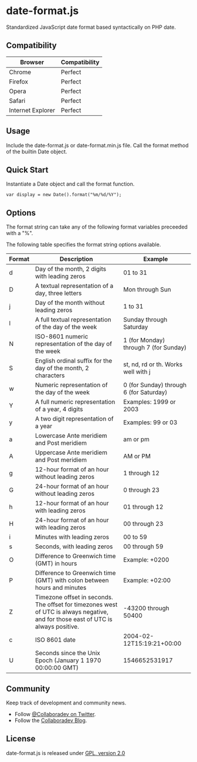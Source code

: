 date-format.js
==============

Standardized JavaScript date format based syntactically on PHP date.

## Compatibility

| Browser | Compatibility |
| ------- | ----- |
| Chrome | Perfect |
| Firefox | Perfect |
| Opera | Perfect |
| Safari | Perfect |
| Internet Explorer | Perfect |


## Usage

Include the date-format.js or date-format.min.js file. Call the format method of the builtin Date object.

## Quick Start

Instantiate a Date object and call the format function.

    var display = new Date().format("%m/%d/%Y");

## Options

The format string can take any of the following format variables preceeded with a "%".

The following table specifies the format string options available.

| Format | Description | Example |
| ---- | ----------- | ------- |
| d | Day of the month, 2 digits with leading zeros | 01 to 31 |
| D | A textual representation of a day, three letters | Mon through Sun |
| j | Day of the month without leading zeros | 1 to 31 |
| l | A full textual representation of the day of the week | Sunday through Saturday |
| N | ISO-8601 numeric representation of the day of the week | 1 (for Monday) through 7 (for Sunday) |
| S | English ordinal suffix for the day of the month, 2 characters | st, nd, rd or th. Works well with j |
| w | Numeric representation of the day of the week | 0 (for Sunday) through 6 (for Saturday) |
| Y | A full numeric representation of a year, 4 digits | Examples: 1999 or 2003 |
| y | A two digit representation of a year | Examples: 99 or 03 |
| a | Lowercase Ante meridiem and Post meridiem | am or pm |
| A | Uppercase Ante meridiem and Post meridiem | AM or PM |
| g | 12-hour format of an hour without leading zeros | 1 through 12 |
| G | 24-hour format of an hour without leading zeros | 0 through 23 |
| h | 12-hour format of an hour with leading zeros | 01 through 12 |
| H | 24-hour format of an hour with leading zeros | 00 through 23 |
| i | Minutes with leading zeros | 00 to 59 |
| s | Seconds, with leading zeros | 00 through 59 |
| O | Difference to Greenwich time (GMT) in hours | Example: +0200 |
| P | Difference to Greenwich time (GMT) with colon between hours and minutes | Example: +02:00 |
| Z | Timezone offset in seconds. The offset for timezones west of UTC is always negative, and for those east of UTC is always positive. | -43200 through 50400 |
| c | ISO 8601 date | 2004-02-12T15:19:21+00:00 |
| U | Seconds since the Unix Epoch (January 1 1970 00:00:00 GMT) | 1546652531917 |



## Community

Keep track of development and community news.

* Follow [@Collaboradev on Twitter](https://twitter.com/collaboradev).
* Follow the [Collaboradev Blog](http://www.collaboradev.com).

## License

date-format.js is released under [GPL, version 2.0](http://www.gnu.org/licenses/gpl-2.0.html)

